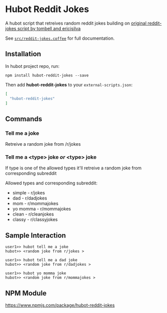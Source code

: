 # Hubot Reddit Jokes

A hubot script that retreives random reddit jokes building on [original reddit-jokes script by tombell and ericjsilva](https://github.com/github/hubot-scripts/blob/master/src/scripts/reddit-jokes.coffee)

See [`src/reddit-jokes.coffee`](src/reddit-jokes.coffee) for full documentation.

## Installation

In hubot project repo, run:

`npm install hubot-reddit-jokes --save`

Then add **hubot-reddit-jokes** to your `external-scripts.json`:

```json
[
  "hubot-reddit-jokes"
]
```

## Commands

### Tell me a joke

Retreive a random joke from /r/jokes

### Tell me a \<type\> joke *or* \<type\> joke

If type is one of the allowed types it'll retreive a random joke from corresponding subreddit

Allowed types and corresponding subreddit:
* simple - r/jokes
* dad - r/dadjokes
* mom - r/mommajokes
* yo momma - r/mommajokes
* clean - r/cleanjokes
* classy - r/classyjokes



## Sample Interaction

```
user1>> hubot tell me a joke
hubot>> <random joke from r/jokes >
```

```
user1>> hubot tell me a dad joke
hubot>> <random joke from r/dadjokes >
```

```
user1>> hubot yo momma joke
hubot>> <random joke from r/mommajokes >
```

## NPM Module

https://www.npmjs.com/package/hubot-reddit-jokes
